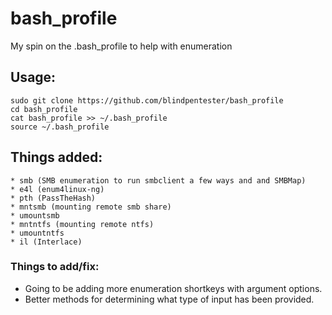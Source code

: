 # bash_profile
My spin on the .bash_profile to help with enumeration  
  
## Usage:  
    sudo git clone https://github.com/blindpentester/bash_profile
    cd bash_profile  
    cat bash_profile >> ~/.bash_profile  
    source ~/.bash_profile
  
  
## Things added:  
    * smb (SMB enumeration to run smbclient a few ways and and SMBMap)  
    * e4l (enum4linux-ng)  
    * pth (PassTheHash)  
    * mntsmb (mounting remote smb share)  
    * umountsmb  
    * mntntfs (mounting remote ntfs)  
    * umountntfs  
    * il (Interlace)  
    
### Things to add/fix:  
- Going to be adding more enumeration shortkeys with argument options.  
- Better methods for determining what type of input has been provided.
